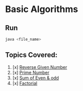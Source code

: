 # Basic Algorithms

## Run

```sh
java <file_name>
```

## Topics Covered:
1. [x] [Reverse Given Number](./ReverseGivenNumber.java) 
2. [x] [Prime Number](./PrimeNumbers.java)
3. [x] [Sum of Even & odd](./EvenOdd.java)
4. [x] [Factorial](./Factorial.java)